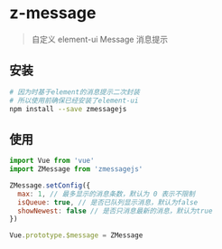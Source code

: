 # z-message

> 自定义 element-ui Message 消息提示

## 安装

```sh
# 因为时基于element的消息提示二次封装
# 所以使用前确保已经安装了element-ui
npm install --save zmessagejs
```

## 使用

```js
import Vue from 'vue'
import ZMessage from 'zmessagejs'

ZMessage.setConfig({
  max: 1, // 最多显示的消息条数，默认为 0 表示不限制
  isQueue: true, // 是否已队列显示消息，默认为false
  showNewest: false // 是否只消息最新的消息，默认为true
})

Vue.prototype.$message = ZMessage
```

